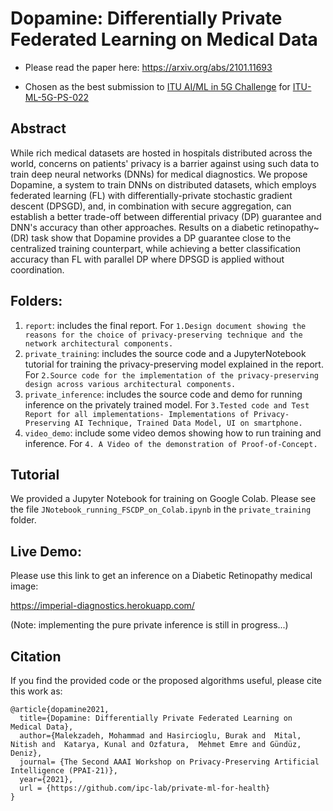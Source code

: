# Dopamine: Differentially Private Federated Learning on Medical Data

- Please read the paper here: https://arxiv.org/abs/2101.11693 

- Chosen as the best submission to [ITU AI/ML in 5G Challenge](https://www.itu.int/en/ITU-T/AI/challenge/2020/Pages/default.aspx) for [ITU-ML-5G-PS-022](https://sites.google.com/view/iitd5g/challenge-problems/privacy-preserving-aiml-in-5g-networks-for-healthcare-applications)



## Abstract 
While rich medical datasets are hosted in hospitals distributed across the world, concerns on patients' privacy is a barrier against using such data to train deep neural networks (DNNs) for medical diagnostics. We propose Dopamine, a system to train DNNs on distributed datasets, which employs federated learning (FL) with differentially-private stochastic gradient descent (DPSGD), and, in combination with secure aggregation, can establish a better trade-off between differential privacy (DP) guarantee and DNN's accuracy than other approaches. Results on a diabetic retinopathy~(DR) task show that Dopamine provides a DP guarantee close to the centralized training counterpart, while achieving a better classification accuracy than FL with parallel DP where DPSGD is applied without coordination. 

## Folders:
 
1. `report`: includes the final report. For `1.Design document showing the reasons for the choice of privacy-preserving technique and the network architectural components.`
2. `private_training`: includes the source code and a JupyterNotebook tutorial for training the privacy-preserving model explained in the report. For `2.Source code for the implementation of the privacy-preserving design across various architectural components.`
3. `private_inference`: includes the source code and demo for running inference on the privately trained model. For `3.Tested code and Test Report for all implementations- Implementations of Privacy-Preserving AI Technique, Trained Data Model, UI on smartphone.`
4. `video_demo`: include some video demos showing how to run training and inference. For  `4. A Video of the demonstration of Proof-of-Concept.`


## Tutorial

We provided a Jupyter Notebook for training on Google Colab. Please see the file `JNotebook_running_FSCDP_on_Colab.ipynb` in the `private_training` folder.

## Live Demo:

Please use this link to get an inference on a Diabetic Retinopathy medical image:

https://imperial-diagnostics.herokuapp.com/

(Note: implementing the pure private inference is still in progress...)

## Citation
If you find the provided code or the proposed algorithms useful, please cite this work as:
```
@article{dopamine2021,
  title={Dopamine: Differentially Private Federated Learning on Medical Data},
  author={Malekzadeh, Mohammad and Hasircioglu, Burak and  Mital, Nitish and  Katarya, Kunal and Ozfatura,  Mehmet Emre and Gündüz, Deniz}, 
  journal= {The Second AAAI Workshop on Privacy-Preserving Artificial Intelligence (PPAI-21)},
  year={2021},
  url = {https://github.com/ipc-lab/private-ml-for-health}
}
```

